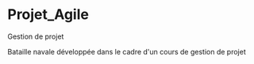 # Projet_Agile
Gestion de projet

Bataille navale développée dans le cadre d'un cours de gestion de projet 
